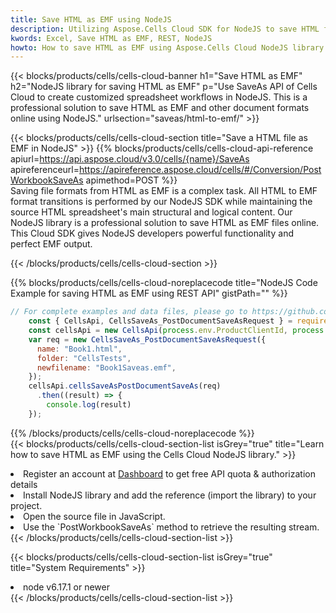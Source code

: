 ```yaml
---
title: Save HTML as EMF using NodeJS 
description: Utilizing Aspose.Cells Cloud SDK for NodeJS to save HTML format file as EMF format file. 
kwords: Excel, Save HTML as EMF, REST, NodeJS
howto: How to save HTML as EMF using Aspose.Cells Cloud NodeJS library.
---
```



{{< blocks/products/cells/cells-cloud-banner h1="Save HTML as EMF" h2="NodeJS library for saving HTML as EMF" p="Use SaveAs API of Cells Cloud to create customized spreadsheet workflows in NodeJS. This is a professional solution to save HTML as EMF and other document formats online using NodeJS." urlsection="saveas/html-to-emf/" >}}

{{< blocks/products/cells/cells-cloud-section  title="Save a HTML file as EMF in NodeJS" >}}
{{% blocks/products/cells/cells-cloud-api-reference  apiurl=https://api.aspose.cloud/v3.0/cells/{name}/SaveAs  apireferenceurl=https://apireference.aspose.cloud/cells/#/Conversion/PostWorkbookSaveAs  apimethod=POST %}}
<br/>
Saving file formats from HTML as EMF is a complex task. All HTML to EMF format transitions is performed by our NodeJS SDK while maintaining the source HTML spreadsheet's main structural and logical content. Our NodeJS library is a professional solution to save HTML as EMF files online. This Cloud SDK gives NodeJS developers powerful functionality and perfect EMF output.

{{< /blocks/products/cells/cells-cloud-section >}}

{{% blocks/products/cells/cells-cloud-noreplacecode title="NodeJS Code Example for saving HTML as EMF using REST API" gistPath="" %}}
  
```js
// For complete examples and data files, please go to https://github.com/aspose-cells-cloud/aspose-cells-cloud-node/
    const { CellsApi, CellsSaveAs_PostDocumentSaveAsRequest } = require("asposecellscloud");
    const cellsApi = new CellsApi(process.env.ProductClientId, process.env.ProductClientSecret);
    var req = new CellsSaveAs_PostDocumentSaveAsRequest({
      name: "Book1.html",
      folder: "CellsTests",
      newfilename: "Book1Saveas.emf",
    });
    cellsApi.cellsSaveAsPostDocumentSaveAs(req)
      .then((result) => {
        console.log(result)
    });
```
  
{{% /blocks/products/cells/cells-cloud-noreplacecode  %}}
<br/>
{{< blocks/products/cells/cells-cloud-section-list isGrey="true"  title="Learn how to save HTML as EMF using the Cells Cloud NodeJS library." >}}
<li>Register an account at <a href="https://dashboard.aspose.cloud/">Dashboard</a> to get free API quota & authorization details</li>
<li>Install NodeJS library and add the reference (import the library) to your project.</li>
<li>Open the source file in JavaScript.</li>
<li>Use the `PostWorkbookSaveAs` method to retrieve the resulting stream.</li>
{{< /blocks/products/cells/cells-cloud-section-list >}}

{{< blocks/products/cells/cells-cloud-section-list isGrey="true"  title="System Requirements" >}}
<li>node v6.17.1 or newer</li>
{{< /blocks/products/cells/cells-cloud-section-list >}}

